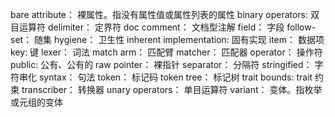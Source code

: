 
bare attribute： 裸属性。指没有属性值或属性列表的属性
binary operators: 双目运算符
delimiter： 定界符
doc comment： 文档型注解
field： 字段
follow-set： 随集
hygiene： 卫生性
inherent implementation: 固有实现
item： 数据项
key: 键
lexer： 词法
match arm： 匹配臂
matcher： 匹配器
operator： 操作符
public: 公有、公有的
raw pointer： 裸指针
separator： 分隔符
stringified： 字符串化
syntax： 句法
token： 标记码
token tree： 标记树
trait bounds: trait 约束
transcriber： 转换器
unary operators： 单目运算符
variant： 变体。指枚举或元组的变体


